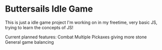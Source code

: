 # Buttersails Idle Game

This is just a idle game project I'm working on in my freetime, very basic JS, trying to learn the concepts of JS!

Current planned features:
Combat
Multiple Pickaxes giving more stone
General game balancing
